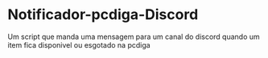 # Notificador-pcdiga-Discord
Um script que manda uma mensagem para um canal do discord quando um item fica disponivel ou esgotado na pcdiga
